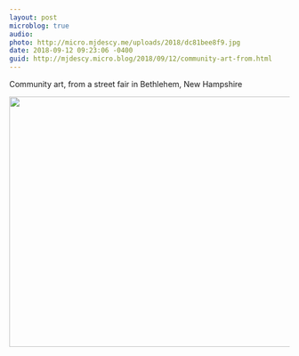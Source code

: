 ```yaml
---
layout: post
microblog: true
audio: 
photo: http://micro.mjdescy.me/uploads/2018/dc81bee8f9.jpg
date: 2018-09-12 09:23:06 -0400
guid: http://mjdescy.micro.blog/2018/09/12/community-art-from.html
---
```

Community art, from a street fair in Bethlehem, New Hampshire

<img src="http://micro.mjdescy.me/uploads/2018/dc81bee8f9.jpg" width="600" height="450" />
